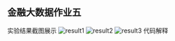 ## 金融大数据作业五
实验结果截图展示
![result1](https://github.com/shich-Liu/-5/assets/128021744/7a37e841-8f7f-4bc4-bbc5-205bb798fd65)
![result2](https://github.com/shich-Liu/-5/assets/128021744/b63b0470-2dbc-468d-be6e-3c81bd4cfc76)
![result3](https://github.com/shich-Liu/-5/assets/128021744/eafcf793-5a14-490d-8917-7b7f4fa12a62)
代码解释
